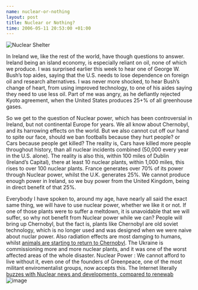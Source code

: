 ```yaml
--- 
name: nuclear-or-nothing 
layout: post 
title: Nuclear or Nothing?
time: 2006-05-11 20:53:00 +01:00 
---
```


![Nuclear Shelter](http://static.flickr.com/56/138071833_708a52b884.jpg)

In Ireland we, like the rest of the world, have though questions to
answer. Ireland being an island economy, is especially reliant on oil,
none of which we produce. I was surprised earlier this week to hear one
of George W. Bush’s top aides, saying that the U.S. needs to lose
dependence on foreign oil and research alternatives. I was never more
shocked, to hear Bush’s change of heart, from using improved technology,
to one of his aides saying they need to use less oil. Part of me was
angry, as he defiantly rejected Kyoto agreement, when the United States
produces 25+% of all greenhouse gases.

So we get to the question of Nuclear power, which has been controversial
in Ireland, but not continental Europe for years. We all know about
Chernobyl, and its harrowing effects on the world. But we also cannot
cut off our hand to spite our face, should we ban footballs because they
hurt people? or Cars because people get killed? The reality is, Cars
have killed more people throughout history, than all nuclear incidents
combined (50,000 every year in the U.S. alone). The reality is also
this, within 100 miles of Dublin (Ireland’s Capital), there at least 10
nuclear plants, within 1,000 miles, this rises to over 100 nuclear
plants. France generates over 70% of its power through Nuclear power,
whilst the U.K. generates 25%. We cannot produce enough power in
Ireland, so we buy power from the United Kingdom, being in direct
benefit of that 25%.

Everybody I have spoken to, around my age, have nearly all said the
exact same thing, we will have to use nuclear power, whether we like it
or not. If one of those plants were to suffer a meltdown, it is
unavoidable that we will suffer, so why not benefit from Nuclear power
while we can? People will bring up Chernobyl, but the fact is, plants
like Chernobyl are old soviet technology, which is no longer used and
was designed when we were naive about nuclar power. Also radiation
effects are most damging to humans, whilst [animals are starting to
return to Chernobyl](http://news.bbc.co.uk/2/hi/europe/4923342.stm). The
Ukraine is commissioning more and more nuclear plants, and it was one of
the worst affected areas of the whole disaster. Nuclear Power : We
cannot afford to live without it, even one of the founders of
Greenpeace, one of the most militant enviromentalist groups, now accepts
this. The Internet literally [buzzes with Nuclear news and developments,
compared to
renewab](http://www.google.com/trends?q=Nuclear+Power,+Renewable+Energy&ctab=0&geo=all&date=all "Nuclear VS. Renewable Energy")
![image](https://blogger.googleusercontent.com/tracker/7231752728434532377-4792523314814351979?l=neil.grogan.ie)
